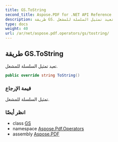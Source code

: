 ```yaml
---
title: GS.ToString
second_title: Aspose.PDF for .NET API Reference
description: طريقة GS. تعيد تمثيل السلسلة للمشغل
type: docs
weight: 40
url: /ar/net/aspose.pdf.operators/gs/tostring/
---
```

## طريقة GS.ToString

تعيد تمثيل السلسلة للمشغل.

```csharp
public override string ToString()
```

### قيمة الإرجاع

تمثيل السلسلة للمشغل.

### انظر أيضًا

* class [GS](../)
* namespace [Aspose.Pdf.Operators](../../../aspose.pdf.operators/)
* assembly [Aspose.PDF](../../../)